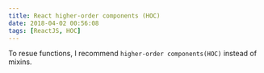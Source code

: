 ```yaml
---
title: React higher-order components (HOC)
date: 2018-04-02 00:56:08
tags: [ReactJS, HOC]
---
```


To resue functions, I recommend `higher-order components(HOC)` instead of mixins.


